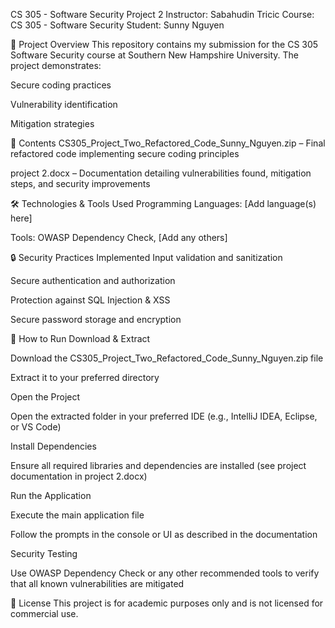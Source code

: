 CS 305 - Software Security Project 2
Instructor: Sabahudin Tricic
Course: CS 305 - Software Security
Student: Sunny Nguyen

📌 Project Overview
This repository contains my submission for the CS 305 Software Security course at Southern New Hampshire University. The project demonstrates:

Secure coding practices

Vulnerability identification

Mitigation strategies

📂 Contents
CS305_Project_Two_Refactored_Code_Sunny_Nguyen.zip – Final refactored code implementing secure coding principles

project 2.docx – Documentation detailing vulnerabilities found, mitigation steps, and security improvements

🛠 Technologies & Tools Used
Programming Languages: [Add language(s) here]

Tools: OWASP Dependency Check, [Add any others]

🔒 Security Practices Implemented
Input validation and sanitization

Secure authentication and authorization

Protection against SQL Injection & XSS

Secure password storage and encryption

🚀 How to Run
Download & Extract

Download the CS305_Project_Two_Refactored_Code_Sunny_Nguyen.zip file

Extract it to your preferred directory

Open the Project

Open the extracted folder in your preferred IDE (e.g., IntelliJ IDEA, Eclipse, or VS Code)

Install Dependencies

Ensure all required libraries and dependencies are installed (see project documentation in project 2.docx)

Run the Application

Execute the main application file

Follow the prompts in the console or UI as described in the documentation

Security Testing

Use OWASP Dependency Check or any other recommended tools to verify that all known vulnerabilities are mitigated

📜 License
This project is for academic purposes only and is not licensed for commercial use.

